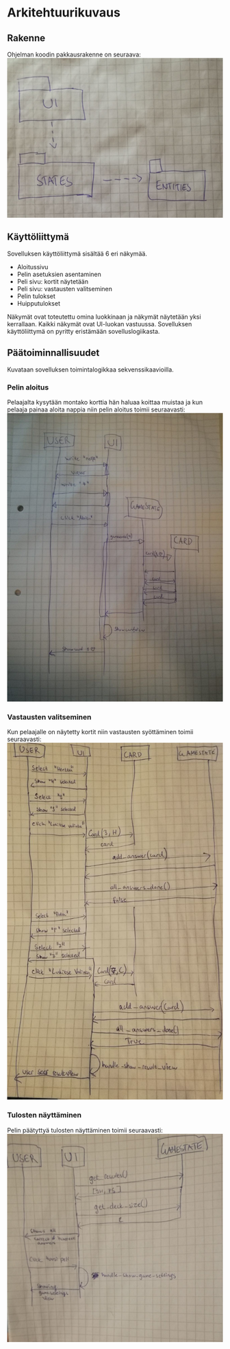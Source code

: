 # Arkitehtuurikuvaus #
## Rakenne ##
Ohjelman koodin pakkausrakenne on seuraava:
![Sovelluksen rakenne](./Kuvat/rakenne.jpg)

## Käyttöliittymä ##
Sovelluksen käyttöliittymä sisältää 6 eri näkymää.

* Aloitussivu
* Pelin asetuksien asentaminen
* Peli sivu: kortit näytetään
* Peli sivu: vastausten valitseminen
* Pelin tulokset
* Huipputulokset

Näkymät ovat toteutettu omina luokkinaan ja näkymät näytetään yksi kerrallaan. Kaikki näkymät ovat UI-luokan vastuussa. Sovelluksen käyttöliittymä on pyritty eristämään sovelluslogiikasta.

## Päätoiminnallisuudet ##
Kuvataan sovelluksen toimintalogikkaa sekvenssikaavioilla.

### Pelin aloitus ###
Pelaajalta kysytään montako korttia hän haluaa koittaa muistaa ja kun pelaaja painaa aloita nappia niin pelin aloitus toimii seuraavasti:
![Pakkausrakenne pelin aloitus](./Kuvat/pelinaloitus.jpg)

### Vastausten valitseminen ###
Kun pelaajalle on näytetty kortit niin vastausten syöttäminen toimii seuraavasti:
![Pakkausrakenne vastausten syöttö](./Kuvat/vastaussyote.jpg)

### Tulosten näyttäminen ###
Pelin päätyttyä tulosten näyttäminen toimii seuraavasti:
![Pakkausrakenne tulossivu](./Kuvat/vastaukset.jpg)
